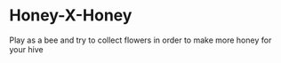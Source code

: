 # Honey-X-Honey
 Play as a bee and try to collect flowers in order to make more honey for your hive
